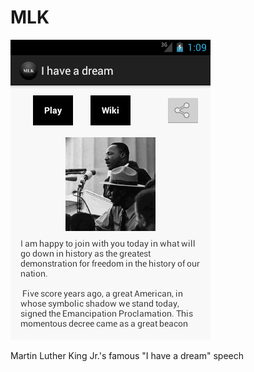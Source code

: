 MLK
===

<img src="device-2014-02-22-131012.png" title="Martin Luther King's I have a dream speech"/>

Martin Luther King Jr.'s famous "I have a dream" speech

